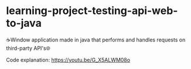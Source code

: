 # learning-project-testing-api-web-to-java
☕Window application made in java that performs and handles requests on third-party API's🌐

Code explanation: https://youtu.be/G_X5ALWM08o
